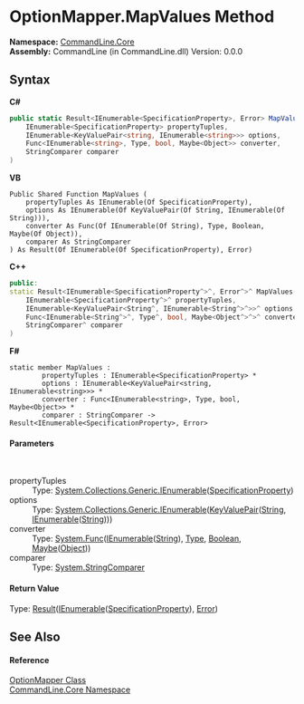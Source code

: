 # OptionMapper.MapValues Method 
 

**Namespace:**&nbsp;<a href="N_CommandLine_Core">CommandLine.Core</a><br />**Assembly:**&nbsp;CommandLine (in CommandLine.dll) Version: 0.0.0

## Syntax

**C#**<br />
``` C#
public static Result<IEnumerable<SpecificationProperty>, Error> MapValues(
	IEnumerable<SpecificationProperty> propertyTuples,
	IEnumerable<KeyValuePair<string, IEnumerable<string>>> options,
	Func<IEnumerable<string>, Type, bool, Maybe<Object>> converter,
	StringComparer comparer
)
```

**VB**<br />
``` VB
Public Shared Function MapValues ( 
	propertyTuples As IEnumerable(Of SpecificationProperty),
	options As IEnumerable(Of KeyValuePair(Of String, IEnumerable(Of String))),
	converter As Func(Of IEnumerable(Of String), Type, Boolean, Maybe(Of Object)),
	comparer As StringComparer
) As Result(Of IEnumerable(Of SpecificationProperty), Error)
```

**C++**<br />
``` C++
public:
static Result<IEnumerable<SpecificationProperty^>^, Error^>^ MapValues(
	IEnumerable<SpecificationProperty^>^ propertyTuples, 
	IEnumerable<KeyValuePair<String^, IEnumerable<String^>^>>^ options, 
	Func<IEnumerable<String^>^, Type^, bool, Maybe<Object^>^>^ converter, 
	StringComparer^ comparer
)
```

**F#**<br />
``` F#
static member MapValues : 
        propertyTuples : IEnumerable<SpecificationProperty> * 
        options : IEnumerable<KeyValuePair<string, IEnumerable<string>>> * 
        converter : Func<IEnumerable<string>, Type, bool, Maybe<Object>> * 
        comparer : StringComparer -> Result<IEnumerable<SpecificationProperty>, Error> 

```


#### Parameters
&nbsp;<dl><dt>propertyTuples</dt><dd>Type: <a href="https://docs.microsoft.com/dotnet/api/system.collections.generic.ienumerable-1" target="_blank">System.Collections.Generic.IEnumerable</a>(<a href="T_CommandLine_Core_SpecificationProperty">SpecificationProperty</a>)<br /></dd><dt>options</dt><dd>Type: <a href="https://docs.microsoft.com/dotnet/api/system.collections.generic.ienumerable-1" target="_blank">System.Collections.Generic.IEnumerable</a>(<a href="https://docs.microsoft.com/dotnet/api/system.collections.generic.keyvaluepair-2" target="_blank">KeyValuePair</a>(<a href="https://docs.microsoft.com/dotnet/api/system.string" target="_blank">String</a>, <a href="https://docs.microsoft.com/dotnet/api/system.collections.generic.ienumerable-1" target="_blank">IEnumerable</a>(<a href="https://docs.microsoft.com/dotnet/api/system.string" target="_blank">String</a>)))<br /></dd><dt>converter</dt><dd>Type: <a href="https://docs.microsoft.com/dotnet/api/system.func-4" target="_blank">System.Func</a>(<a href="https://docs.microsoft.com/dotnet/api/system.collections.generic.ienumerable-1" target="_blank">IEnumerable</a>(<a href="https://docs.microsoft.com/dotnet/api/system.string" target="_blank">String</a>), <a href="https://docs.microsoft.com/dotnet/api/system.type" target="_blank">Type</a>, <a href="https://docs.microsoft.com/dotnet/api/system.boolean" target="_blank">Boolean</a>, <a href="T_CSharpx_Maybe_1">Maybe</a>(<a href="https://docs.microsoft.com/dotnet/api/system.object" target="_blank">Object</a>))<br /></dd><dt>comparer</dt><dd>Type: <a href="https://docs.microsoft.com/dotnet/api/system.stringcomparer" target="_blank">System.StringComparer</a><br /></dd></dl>

#### Return Value
Type: <a href="T_RailwaySharp_ErrorHandling_Result_2">Result</a>(<a href="https://docs.microsoft.com/dotnet/api/system.collections.generic.ienumerable-1" target="_blank">IEnumerable</a>(<a href="T_CommandLine_Core_SpecificationProperty">SpecificationProperty</a>), <a href="T_CommandLine_Error">Error</a>)

## See Also


#### Reference
<a href="T_CommandLine_Core_OptionMapper">OptionMapper Class</a><br /><a href="N_CommandLine_Core">CommandLine.Core Namespace</a><br />